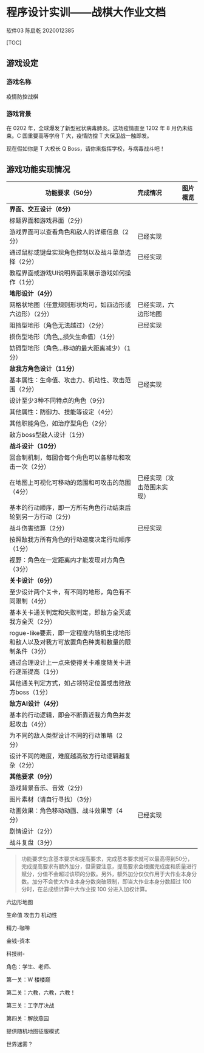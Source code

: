 # 程序设计实训——战棋大作业文档

软件03 陈启乾 2020012385

[TOC]

## 游戏设定

### 游戏名称

疫情防控战棋

### 游戏背景

在 0202 年，全球爆发了新型冠状病毒肺炎。这场疫情直至 1202 年 8 月仍未结束。C 国重要高等学府 T 大，疫情防控 T 大保卫战一触即发。

现在假如你是 T 大校长 Q Boss，请你来指挥学校，与病毒战斗吧！

## 游戏功能实现情况

| 功能要求（50分）                                             | 完成情况                   | 图片概览 |
| ------------------------------------------------------------ | :------------------------- | -------- |
| **界面、交互设计（6分）**                                    |                            |          |
| 标题界面和游戏界面（2分）                                    |                            |          |
| 游戏界面可以查看角色和敌人的详细信息（2分）                  | 已经实现                   |          |
| 通过鼠标或键盘实现角色控制以及战斗菜单选择（2分）            | 已经实现                   |          |
| 教程界面或游戏UI说明界面来展示游戏如何操作（1分）            |                            |          |
| **地形设计（4分）**                                          |                            |          |
| 网格状地图（任意规则形状均可，如四边形或六边形）（2分）      | 已经实现，六边形地图       |          |
| 阻挡型地形（角色无法越过）（2分）                            | 已经实现                   |          |
| 损伤型地形（角色,,,损失生命值）（1分）                       |                            |          |
| 妨碍型地形（角色...移动的最大距离减少）（1分）               |                            |          |
| **敌我方角色设计（11分）**                                   |                            |          |
| 基本属性：生命值、攻击力、机动性、攻击范围（2分）            | 已经实现                   |          |
| 设计至少3种不同特点的角色（9分）                             |                            |          |
| 其他属性：防御力、技能等设定（4分）                          |                            |          |
| 其他职能角色，如治疗型角色（2分）                            |                            |          |
| 敌方boss型敌人设计（1分）                                    |                            |          |
| **战斗设计（10分）**                                         |                            |          |
| 回合制机制，每回合每个角色可以各移动和攻击一次（2分）        |                            |          |
| 在地图上可视化可移动的范围和可攻击的范围（4分）              | 已经实现（攻击范围未实现） |          |
| 基本的行动顺序，即一方所有角色行动结束后轮到另一方行动（2分） |                            |          |
| 战斗伤害结算（2分）                                          | 已经实现                   |          |
| 按照敌我方所有角色的行动速度决定行动顺序（1分）              |                            |          |
| 视野：角色在一定距离内才能发现对方角色（3分）                |                            |          |
| **关卡设计（6分）**                                          |                            |          |
| 至少设计两个关卡，有不同的地形，角色有不同限制（4分）        |                            |          |
| 基本关卡通关判定和失败判定，即敌方全灭或我方全灭（2分）      |                            |          |
| rogue-like要素，即一定程度内随机生成地形和敌人以及对我方可放置角色种类和数量的限制条件（3分） |                            |          |
| 通过合理设计上一点来使得关卡难度随关卡进行逐渐提高（1分）    |                            |          |
| 其他通关判定方式，如占领特定位置或击败敌方boss（1分）        |                            |          |
| **敌方AI设计（4分）**                                        |                            |          |
| 基本的行动逻辑，即会不断靠近我方角色并发起攻击（4分）        |                            |          |
| 为不同的敌人类型设计不同的行动策略（2分）                    |                            |          |
| 设计不同的难度，难度越高敌方行动逻辑越复杂（2分）            |                            |          |
| **其他要求（9分）**                                          |                            |          |
| 游戏背景音乐、音效（2分）                                    |                            |          |
| 图片素材（请自行寻找）（3分）                                |                            |          |
| 动画效果：角色移动动画、战斗效果等（4分）                    | 已经实现                   |          |
| 剧情设计（2分）                                              |                            |          |
| 战斗复盘（3分）                                              |                            |          |

> 功能要求包含基本要求和提高要求，完成基本要求就可以最高得到50分，完成提高要求有额外加分，但需要注意，提高要求会根据完成度和质量进行赋分，分值不会超过该项的分数。另外，额外加分仅仅作用于大作业本身分数。加分不会使大作业本身分数突破限制，即当大作业本身分数超过 100 分时，在总成绩计算中大作业按 100 分进入加权计算。

六边形地图

生命值 攻击力 机动性

精力-咖啡

金钱-资本

科技树-



角色：学生、老师、



第一关：W 楼楼巅

第二关：六教，六教，六教！

第三关：工字厅决战

第四关：解放燕园



提供随机地图征服模式



世界迷雾？

